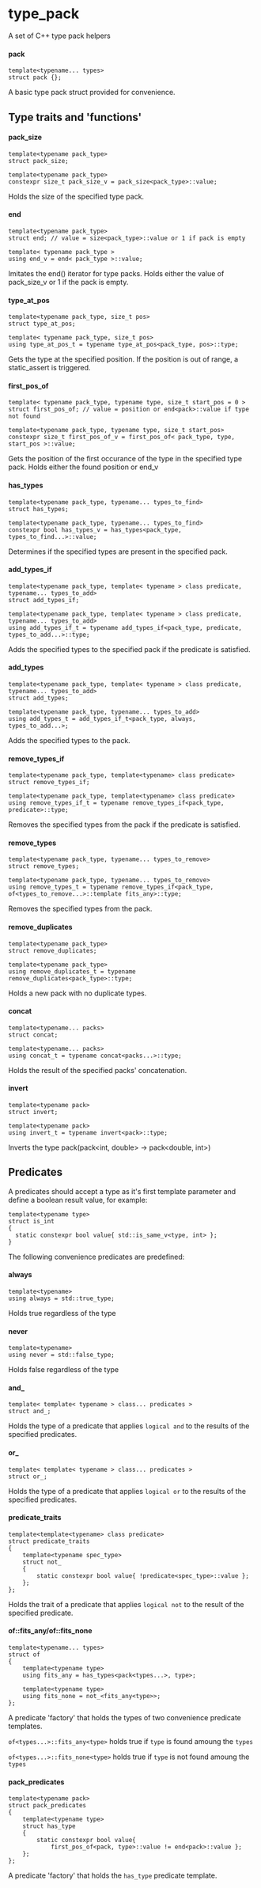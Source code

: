 # type_pack
A set of C++ type pack helpers

####  pack
```
template<typename... types>
struct pack {};
```
A basic type pack struct provided for convenience.

## Type traits and 'functions'

####  pack_size
```
template<typename pack_type>
struct pack_size;

template<typename pack_type>
constexpr size_t pack_size_v = pack_size<pack_type>::value;
``` 
Holds the size of the specified type pack.

####  end
```
template<typename pack_type>
struct end; // value = size<pack_type>::value or 1 if pack is empty

template< typename pack_type >
using end_v = end< pack_type >::value;
``` 
Imitates the end() iterator for type packs. Holds either the value of pack_size_v or 1 if the pack is empty.

####  type_at_pos
```
template<typename pack_type, size_t pos>
struct type_at_pos;

template< typename pack_type, size_t pos>
using type_at_pos_t = typename type_at_pos<pack_type, pos>::type;
``` 
Gets the type at the specified position. If the position is out of range, a static_assert is triggered.

####  first_pos_of
```
template< typename pack_type, typename type, size_t start_pos = 0 >
struct first_pos_of; // value = position or end<pack>::value if type not found

template<typename pack_type, typename type, size_t start_pos>
constexpr size_t first_pos_of_v = first_pos_of< pack_type, type, start_pos >::value;
``` 
Gets the position of the first occurance of the type in the specified type pack. Holds either the found position or end_v

####  has_types
```
template<typename pack_type, typename... types_to_find>
struct has_types;

template<typename pack_type, typename... types_to_find>
constexpr bool has_types_v = has_types<pack_type, types_to_find...>::value;
``` 
Determines if the specified types are present in the specified pack.

####  add_types_if
```
template<typename pack_type, template< typename > class predicate, typename... types_to_add>
struct add_types_if;

template<typename pack_type, template< typename > class predicate, typename... types_to_add>
using add_types_if_t = typename add_types_if<pack_type, predicate, types_to_add...>::type;
``` 
Adds the specified types to the specified pack if the predicate is satisfied. 

####  add_types
```
template<typename pack_type, template< typename > class predicate, typename... types_to_add>
struct add_types;

template<typename pack_type, typename... types_to_add>
using add_types_t = add_types_if_t<pack_type, always, types_to_add...>;
``` 
Adds the specified types to the pack.

####  remove_types_if
```
template<typename pack_type, template<typename> class predicate>
struct remove_types_if;

template<typename pack_type, template<typename> class predicate>
using remove_types_if_t = typename remove_types_if<pack_type, predicate>::type;
``` 
Removes the specified types from the pack if the predicate is satisfied. 

####  remove_types
```
template<typename pack_type, typename... types_to_remove>
struct remove_types;

template<typename pack_type, typename... types_to_remove>
using remove_types_t = typename remove_types_if<pack_type, of<types_to_remove...>::template fits_any>::type;
``` 
Removes the specified types from the pack.

####  remove_duplicates
```
template<typename pack_type>
struct remove_duplicates;

template<typename pack_type>
using remove_duplicates_t = typename remove_duplicates<pack_type>::type;
``` 
Holds a new pack with no duplicate types.

####  concat
```
template<typename... packs>
struct concat;

template<typename... packs>
using concat_t = typename concat<packs...>::type;
``` 
Holds the result of the specified packs' concatenation.

####  invert
```
template<typename pack>
struct invert;

template<typename pack>
using invert_t = typename invert<pack>::type;
``` 
Inverts the type pack(pack<int, double> -> pack<double, int>)


##  Predicates
A predicates should accept a type as it's first template parameter and define a boolean result value, for example:
```
template<typename type>
struct is_int
{
  static constexpr bool value{ std::is_same_v<type, int> };
}
``` 

The following convenience predicates are predefined:
####  always
```
template<typename> 
using always = std::true_type;
``` 
Holds true regardless of the type

####  never
```
template<typename> 
using never = std::false_type;
``` 
Holds false regardless of the type

####  and_
```
template< template< typename > class... predicates >
struct and_;
``` 
Holds the type of a predicate that applies ```logical and``` to the results of the specified predicates.

####  or_
```
template< template< typename > class... predicates >
struct or_;
``` 
Holds the type of a predicate that applies ```logical or``` to the results of the specified predicates.

####  predicate_traits
```
template<template<typename> class predicate>
struct predicate_traits
{
    template<typename spec_type>
    struct not_
    {
        static constexpr bool value{ !predicate<spec_type>::value };
    };
};
``` 
Holds the trait of a predicate that applies ```logical not``` to the result of the specified predicate.

####  of::fits_any/of::fits_none
```
template<typename... types>
struct of
{
	template<typename type>
	using fits_any = has_types<pack<types...>, type>;

	template<typename type>
	using fits_none = not_<fits_any<type>>;
};
``` 
A predicate 'factory' that holds the types of two convenience predicate templates. 

```of<types...>::fits_any<type>``` holds true if ```type``` is found amoung the ```types```

```of<types...>::fits_none<type>``` holds true if ```type``` is not found amoung the ```types```

####  pack_predicates
```
template<typename pack>
struct pack_predicates
{
    template<typename type>
    struct has_type
    {
        static constexpr bool value{ 
            first_pos_of<pack, type>::value != end<pack>::value };
    };
};
```

A predicate 'factory' that holds the ```has_type``` predicate template. 